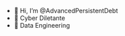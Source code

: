 - 👋 Hi, I’m @AdvancedPersistentDebt
- 👀 Cyber Diletante
- 🌱 Data Engineering
  

<!---
AdvancedPersistentDebt/AdvancedPersistentDebt is a ✨ special ✨ repository because its `README.md` (this file) appears on your GitHub profile.
You can click the Preview link to take a look at your changes.
--->
